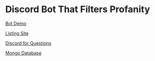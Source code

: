 # Discord Bot That Filters Profanity 
[Bot Demo](https://youtu.be/3u8xdN3v22I)

[Listing Site](https://discord.bots.gg/bots/986412902250594324)

[Discord for Questions](https://discord.gg/GShFM2FuWG)

[Mongo Database](https://www.mongodb.com/)
